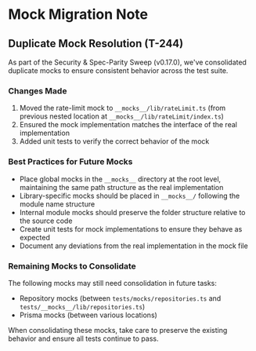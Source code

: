 # Mock Migration Note

## Duplicate Mock Resolution (T-244)

As part of the Security & Spec-Parity Sweep (v0.17.0), we've consolidated duplicate mocks 
to ensure consistent behavior across the test suite.

### Changes Made

1. Moved the rate-limit mock to `__mocks__/lib/rateLimit.ts` (from previous nested location at `__mocks__/lib/rateLimit/index.ts`)
2. Ensured the mock implementation matches the interface of the real implementation
3. Added unit tests to verify the correct behavior of the mock

### Best Practices for Future Mocks

- Place global mocks in the `__mocks__` directory at the root level, maintaining the same path structure as the real implementation
- Library-specific mocks should be placed in `__mocks__/` following the module name structure
- Internal module mocks should preserve the folder structure relative to the source code
- Create unit tests for mock implementations to ensure they behave as expected
- Document any deviations from the real implementation in the mock file

### Remaining Mocks to Consolidate

The following mocks may still need consolidation in future tasks:

- Repository mocks (between `tests/mocks/repositories.ts` and `tests/__mocks__/lib/repositories.ts`)
- Prisma mocks (between various locations)

When consolidating these mocks, take care to preserve the existing behavior and ensure all tests continue to pass.
